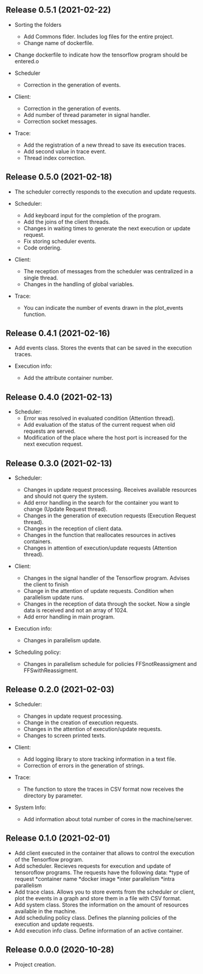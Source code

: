 ## Release 0.5.1 (2021-02-22)

- Sorting the folders
    + Add Commons flder. Includes log files for the entire project.
    + Change name of dockerfile.

- Change dockerfile to indicate how the tensorflow program should be entered.o

- Scheduler
    + Correction in the generation of events.

- Client:
    + Correction in the generation of events.
    + Add number of thread parameter in signal handler.
    + Correction socket messages.

- Trace:
    + Add the registration of a new thread to save its execution traces. 
    + Add second value in trace event.
    + Thread index correction. 

## Release 0.5.0 (2021-02-18)

- The scheduler correctly responds to the execution and update requests.

- Scheduler:
    + Add keyboard input for the completion of the program.
    + Add the joins of the client threads.
    + Changes in waiting times to generate the next execution or update request.
    + Fix storing scheduler events.
    + Code ordering.

- Client:
    + The reception of messages from the scheduler was centralized in a single thread.
    + Changes in the handling of global variables. 

- Trace:
    + You can indicate the number of events drawn in the plot_events function.

## Release 0.4.1 (2021-02-16)

- Add events class. Stores the events that can be saved in the execution traces.

- Execution info:
    + Add the attribute container number.

## Release 0.4.0 (2021-02-13)

- Scheduler:
    + Error was resolved in evaluated condition (Attention thread).
    + Add evaluation of the status of the current request when old requests are served.
    + Modification of the place where the host port is increased for the next execution request.

## Release 0.3.0 (2021-02-13)

- Scheduler:
    + Changes in update request processing. Receives available resources and should not query the system.
    + Add error handling in the search for the container you want to change (Update Request thread).
    + Changes in the generation of execution requests (Execution Request thread).
    + Changes in the reception of client data.
    + Changes in the function that reallocates resources in actives containers.
    + Changes in attention of execution/update requests (Attention thread).

- Client:
    + Changes in the signal handler of the Tensorflow program. Advises the client to finish
    + Change in the attention of update requests. Condition when parallelism update runs.
    + Changes in the reception of data through the socket. Now a single data is received and not an array of 1024.
    + Add error handling in main program.

- Execution info:
    + Changes in parallelism update.

- Scheduling policy:
    + Changes in parallelism schedule for policies FFSnotReassigment and FFSwithReassigment.

## Release 0.2.0 (2021-02-03)

- Scheduler:
    + Changes in update request processing. 
    + Change in the creation of execution requests.
    + Changes in the attention of execution/update requests.
    + Changes to screen printed texts.

- Client:
    + Add logging library to store tracking information in a text file.
    + Correction of errors in the generation of strings.

- Trace:
    + The function to store the traces in CSV format now receives the directory by parameter.

- System Info:
    + Add information about total number of cores in the machine/server.

## Release 0.1.0 (2021-02-01)

- Add client executed in the container that allows to control the execution of the Tensorflow program.
- Add scheduler. Recieves requests for execution and update of tensoroflow programs. The requests have the following data:
    *type of request
    *container name
    *docker image
    *inter parallelism
    *intra parallelism 
- Add trace class. Allows you to store events from the scheduler or client, plot the events in a graph and store them in a file with CSV format.
- Add system class. Stores the information on the amount of resources available in the machine. 
- Add scheduling policy class. Defines the planning policies of the execution and update requests.
- Add execution info class. Define information of an active container.

## Release 0.0.0 (2020-10-28)

- Project creation.